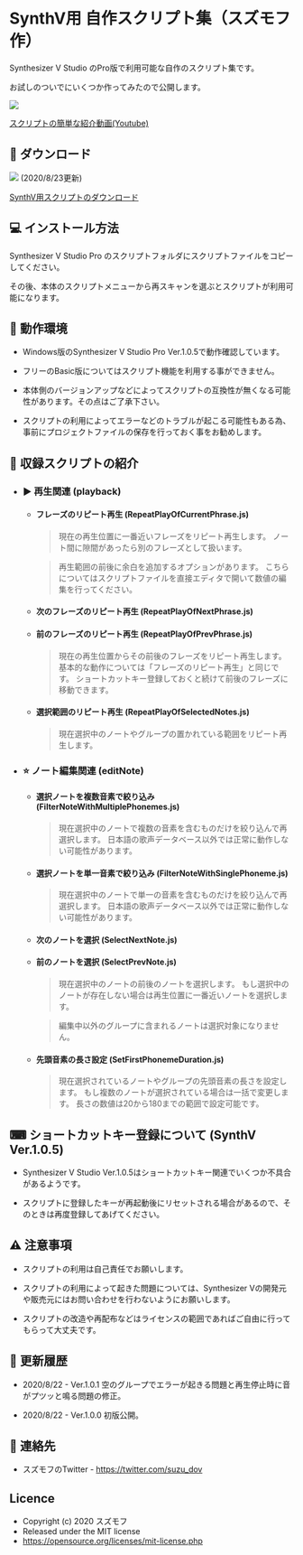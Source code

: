 SynthV用 自作スクリプト集（スズモフ作）
====

Synthesizer V Studio のPro版で利用可能な自作のスクリプト集です。

お試しのついでにいくつか作ってみたので公開します。

[![](https://user-images.githubusercontent.com/70054457/90955074-3d7c6f00-e4b5-11ea-84fd-49d3a2c23995.jpg)](http://www.youtube.com/watch?v=pogybmk_VyU "スクリプトの紹介動画")

[スクリプトの簡単な紹介動画(Youtube)](http://www.youtube.com/watch?v=pogybmk_VyU)

## 🔽 ダウンロード

<img src="https://img.shields.io/badge/version-1.0.1-green.svg"> (2020/8/23更新)

[SynthV用スクリプトのダウンロード](https://github.com/suzumof/synthv-suzu-scripts/releases/download/v1.0.1/SynthVSuzuScripts1.0.1.zip)

## 💻 インストール方法

Synthesizer V Studio Pro のスクリプトフォルダにスクリプトファイルをコピーしてください。

その後、本体のスクリプトメニューから再スキャンを選ぶとスクリプトが利用可能になります。

## 🧰 動作環境

- Windows版のSynthesizer V Studio Pro Ver.1.0.5で動作確認しています。

- フリーのBasic版についてはスクリプト機能を利用する事ができません。

- 本体側のバージョンアップなどによってスクリプトの互換性が無くなる可能性があります。その点はご了承下さい。

- スクリプトの利用によってエラーなどのトラブルが起こる可能性もある為、事前にプロジェクトファイルの保存を行っておく事をお勧めします。

## 🎁 収録スクリプトの紹介

- ### ▶ 再生関連 (playback)

    - #### フレーズのリピート再生 (RepeatPlayOfCurrentPhrase.js)
      
      >現在の再生位置に一番近いフレーズをリピート再生します。
      ノート間に隙間があったら別のフレーズとして扱います。
      
      >再生範囲の前後に余白を追加するオプションがあります。
      こちらについてはスクリプトファイルを直接エディタで開いて数値の編集を行ってください。

    - #### 次のフレーズのリピート再生 (RepeatPlayOfNextPhrase.js)
    - #### 前のフレーズのリピート再生 (RepeatPlayOfPrevPhrase.js)
    
      >現在の再生位置からその前後のフレーズをリピート再生します。
       基本的な動作については「フレーズのリピート再生」と同じです。
       ショートカットキー登録しておくと続けて前後のフレーズに移動できます。
      
    - #### 選択範囲のリピート再生 (RepeatPlayOfSelectedNotes.js)
    
      >現在選択中のノートやグループの置かれている範囲をリピート再生します。

- ### ⭐ ノート編集関連 (editNote)

    - #### 選択ノートを複数音素で絞り込み (FilterNoteWithMultiplePhonemes.js)
    
      >現在選択中のノートで複数の音素を含むものだけを絞り込んで再選択します。
      日本語の歌声データベース以外では正常に動作しない可能性があります。
    
    - #### 選択ノートを単一音素で絞り込み (FilterNoteWithSinglePhoneme.js)
    
      >現在選択中のノートで単一の音素を含むものだけを絞り込んで再選択します。
      日本語の歌声データベース以外では正常に動作しない可能性があります。
    
    - #### 次のノートを選択 (SelectNextNote.js)
    - #### 前のノートを選択 (SelectPrevNote.js)
      
      >現在選択中のノートの前後のノートを選択します。
      もし選択中のノートが存在しない場合は再生位置に一番近いノートを選択します。

      >編集中以外のグループに含まれるノートは選択対象になりません。
    
    - #### 先頭音素の長さ設定 (SetFirstPhonemeDuration.js)
      
      >現在選択されているノートやグループの先頭音素の長さを設定します。
      もし複数のノートが選択されている場合は一括で変更します。
      長さの数値は20から180までの範囲で設定可能です。

## ⌨ ショートカットキー登録について (SynthV Ver.1.0.5)

- Synthesizer V Studio Ver.1.0.5はショートカットキー関連でいくつか不具合があるようです。

- スクリプトに登録したキーが再起動後にリセットされる場合があるので、そのときは再度登録してあげてください。

## ⚠ 注意事項

- スクリプトの利用は自己責任でお願いします。

- スクリプトの利用によって起きた問題については、Synthesizer Vの開発元や販売元にはお問い合わせを行わないようにお願いします。

- スクリプトの改造や再配布などはライセンスの範囲であればご自由に行ってもらって大丈夫です。

## 📕 更新履歴

- 2020/8/22 - Ver.1.0.1 空のグループでエラーが起きる問題と再生停止時に音がプツッと鳴る問題の修正。

- 2020/8/22 - Ver.1.0.0 初版公開。

## 📩 連絡先

- スズモフのTwitter - https://twitter.com/suzu_dov

## Licence

- Copyright (c) 2020 スズモフ
- Released under the MIT license
- https://opensource.org/licenses/mit-license.php
